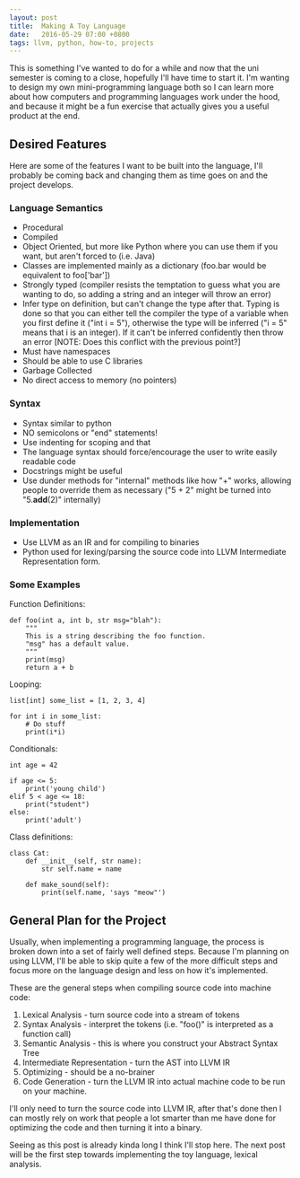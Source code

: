 ```yaml
---
layout: post
title:  Making A Toy Language
date:   2016-05-29 07:00 +0800
tags: llvm, python, how-to, projects
---
```


This is something I've wanted to do for a while and now that the uni semester
is coming to a close, hopefully I'll have time to start it. I'm wanting to
design my own mini-programming language both so I can learn more about how
computers and programming languages work under the hood, and because it might
be a fun exercise that actually gives you a useful product at the end.


## Desired Features

Here are some of the features I want to be built into the language, I'll
probably be coming back and changing them as time goes on and the project
develops.


### Language Semantics

* Procedural
* Compiled
* Object Oriented, but more like Python where you can use them if you want, but
    aren't forced to (i.e. Java)
* Classes are implemented mainly as a dictionary (foo.bar would be equivalent
    to  foo['bar'])
* Strongly typed (compiler resists the temptation to guess what you are wanting
    to do, so adding a string and an integer will throw an error)
* Infer type on definition, but can't change the type after that. Typing is 
    done so that you can either tell the compiler the type of a variable when 
    you first define it ("int i = 5"), otherwise the type will be inferred 
    ("i = 5" means that i is an integer). If it can't be inferred confidently
    then throw an error [NOTE: Does this conflict with the previous point?] 
* Must have namespaces
* Should be able to use C libraries
* Garbage Collected
* No direct access to memory (no pointers)


### Syntax

* Syntax similar to python
* NO semicolons or "end" statements!
* Use indenting for scoping and that
* The language syntax should force/encourage the user to write easily readable
    code
* Docstrings might be useful
* Use dunder methods for "internal" methods like how "+" works, allowing people
    to override them as necessary ("5 + 2" might be turned into "5.__add__(2)"
    internally)

### Implementation

* Use LLVM as an IR and for compiling to binaries
* Python used for lexing/parsing the source code into LLVM Intermediate
    Representation form.


### Some Examples

Function Definitions:

    def foo(int a, int b, str msg="blah"):
        """
        This is a string describing the foo function. 
        "msg" has a default value.  
        """
        print(msg)
        return a + b

Looping:

    list[int] some_list = [1, 2, 3, 4]

    for int i in some_list:
        # Do stuff
        print(i*i)

Conditionals:

    int age = 42

    if age <= 5:
        print('young child')
    elif 5 < age <= 18:
        print("student")
    else:
        print('adult')

Class definitions:

    class Cat:
        def __init__(self, str name):
            str self.name = name

        def make_sound(self):
            print(self.name, 'says "meow"')


## General Plan for the Project

Usually, when implementing a programming language, the process is broken down
into a set of fairly well defined steps. Because I'm planning on using LLVM, 
I'll be able to skip quite a few of the more difficult steps and focus more on
the language design and less on how it's implemented.

These are the general steps when compiling source code into machine code:

1. Lexical Analysis - turn source code into a stream of tokens
2. Syntax Analysis - interpret the tokens (i.e. "foo()" is interpreted as a
   function call)
3. Semantic Analysis - this is where you construct your Abstract Syntax Tree
4. Intermediate Representation - turn the AST into LLVM IR
5. Optimizing - should be a no-brainer
6. Code Generation - turn the LLVM IR into actual machine code to be run on
   your machine.

I'll only need to turn the source code into LLVM IR, after that's done then I
can mostly rely on work that people a lot smarter than me have done for
optimizing the code and then turning it into a binary.

Seeing as this post is already kinda long I think I'll stop here. The next post
will be the first step towards implementing the toy language, lexical analysis.
